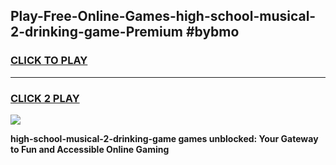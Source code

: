 
## Play-Free-Online-Games-high-school-musical-2-drinking-game-Premium #bybmo
<h3>
<a href="https://premium.freeplayer.one?title=high-school-musical-2-drinking-game&ref=8M">CLICK TO PLAY</a></h3>
<hr>

<h3>
<a href="https://premium.freeplayer.one?title=high-school-musical-2-drinking-game&ref=8M">CLICK 2 PLAY</a>
  
</h3>

<a href="https://premium.freeplayer.one?title=high-school-musical-2-drinking-game&ref=8M"><img src="https://clearcache.store/games.png"></a>


**high-school-musical-2-drinking-game games unblocked: Your Gateway to Fun and Accessible Online Gaming**
